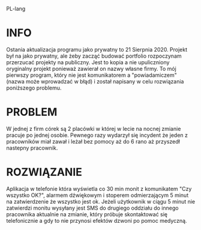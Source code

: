 PL-lang
# INFO
  Ostania aktualizacja programu jako prywatny to 21 Sierpnia 2020. 
  Projekt był na jako prywatny, ale żeby zacząć budować portfolio rozpoczynam przerzucać projekty na publiczny. 
  Jest to kopia a nie upuliczniony oryginalny projekt ponieważ zawierał on nazwy własne firmy.
  To mój pierwszy program, który nie jest komunikatorem a "powiadamiczem" (nazwa może wprowadzać w błąd) i został napisany w celu rozwiązania poniższego problemu.
  
# PROBLEM
  W jednej z firm córek są 2 placówki w której w lecie na nocnej zmianie pracuje po jednej osobie.
  Pewnego razy wydarzył się incydent że jeden z pracowników miał zawał i leżał bez pomocy aż do 6 rano aż przyszedł nastepny pracownik.
  
# ROZWIĄZANIE
  Aplikacja w telefonie która wyświetla co 30 min monit z komunikatem "Czy wszystko OK?", alarmem dźwiękowym i stoperem odmierzającym 5 minut na zatwierdzenie że wszystko jest ok.
  Jeżeli użytkownik w ciągu 5 minut nie zatwierdzi monitu wysyłany jest SMS do drugiego oddziału do innego pracownika aktualnie na zmianie,
  który próbuje skontaktować się telefonicznie a gdy to nie przynosi efektów dzwoni po pomoc medyczną.
